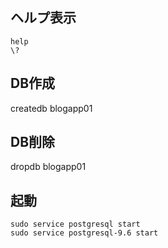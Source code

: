 ## ヘルプ表示
```
help
\?
```

## DB作成
createdb blogapp01

## DB削除
dropdb blogapp01


## 起動
```
sudo service postgresql start
sudo service postgresql-9.6 start
```
